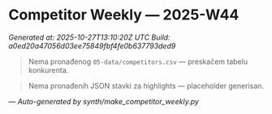 # Competitor Weekly — 2025-W44

_Generated at: 2025-10-27T13:10:20Z UTC_
_Build: a0ed20a47056d03ee75849fbf4fe0b637793ded9_

> Nema pronađenog `05-data/competitors.csv` — preskačem tabelu konkurenta.

> Nema pronađenih JSON stavki za highlights — placeholder generisan.

—
_Auto-generated by synth/make_competitor_weekly.py_